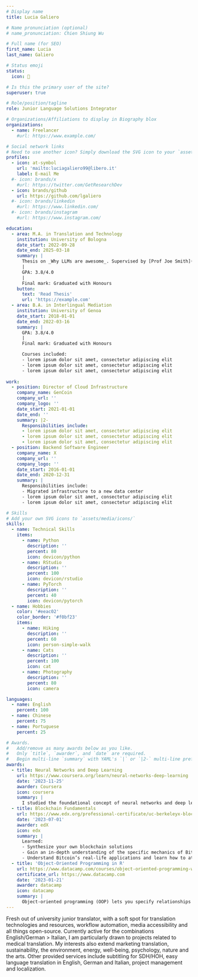 ```yaml
---
# Display name
title: Lucia Galiero

# Name pronunciation (optional)
# name_pronunciation: Chien Shiung Wu

# Full name (for SEO)
first_name: Lucia
last_name: Galiero

# Status emoji
status:
  icon: 🎯

# Is this the primary user of the site?
superuser: true

# Role/position/tagline
role: Junior Language Solutions Integrator

# Organizations/Affiliations to display in Biography blox
organizations:
  - name: Freelancer
    #url: https://www.example.com/

# Social network links
# Need to use another icon? Simply download the SVG icon to your `assets/media/icons/` folder.
profiles:
  - icon: at-symbol
    url: 'mailto:luciagaliero99@libero.it'
    label: E-mail Me
  #- icon: brands/x
    #url: https://twitter.com/GetResearchDev
  - icon: brands/github
    url: https://github.com/lgaliero
  #- icon: brands/linkedin
    #url: https://www.linkedin.com/
  #- icon: brands/instagram
    #url: https://www.instagram.com/

education:
  - area: M.A. in Translation and Technology
    institution: University of Bologna
    date_start: 2022-09-28
    date_end: 2025-03-18
    summary: |
      Thesis on _Why LLMs are awesome_. Supervised by [Prof Joe Smith](https://example.com). Presented papers at 5 IEEE conferences with the contributions being published in 2 Springer journals.
      |
      GPA: 3.8/4.0
      |
      Final mark: Graduated with Honours
    button:
      text: 'Read Thesis'
      url: 'https://example.com'
  - area: B.A. in Interlingual Mediation
    institution: University of Genoa
    date_start: 2018-01-01
    date_end: 2022-03-16
    summary: |
      GPA: 3.8/4.0
      |
      Final mark: Graduated with Honours

      Courses included:
      - lorem ipsum dolor sit amet, consectetur adipiscing elit
      - lorem ipsum dolor sit amet, consectetur adipiscing elit
      - lorem ipsum dolor sit amet, consectetur adipiscing elit
   
work:
  - position: Director of Cloud Infrastructure
    company_name: GenCoin
    company_url: ''
    company_logo: ''
    date_start: 2021-01-01
    date_end: ''
    summary: |2-
      Responsibilities include:
      - lorem ipsum dolor sit amet, consectetur adipiscing elit
      - lorem ipsum dolor sit amet, consectetur adipiscing elit
      - lorem ipsum dolor sit amet, consectetur adipiscing elit
  - position: Backend Software Engineer
    company_name: X
    company_url: ''
    company_logo: ''
    date_start: 2016-01-01
    date_end: 2020-12-31
    summary: |
      Responsibilities include:
      - Migrated infrastructure to a new data center
      - lorem ipsum dolor sit amet, consectetur adipiscing elit
      - lorem ipsum dolor sit amet, consectetur adipiscing elit

# Skills
# Add your own SVG icons to `assets/media/icons/`
skills:
  - name: Technical Skills
    items:
      - name: Python
        description: ''
        percent: 80
        icon: devicon/python
      - name: RStudio
        description: ''
        percent: 100
        icon: devicon/rstudio
      - name: PyTorch
        description: ''
        percent: 40
        icon: devicon/pytorch
  - name: Hobbies
    color: '#eeac02'
    color_border: '#f0bf23'
    items:
      - name: Hiking
        description: ''
        percent: 60
        icon: person-simple-walk
      - name: Cats
        description: ''
        percent: 100
        icon: cat
      - name: Photography
        description: ''
        percent: 80
        icon: camera

languages:
  - name: English
    percent: 100
  - name: Chinese
    percent: 75
  - name: Portuguese
    percent: 25

# Awards.
#   Add/remove as many awards below as you like.
#   Only `title`, `awarder`, and `date` are required.
#   Begin multi-line `summary` with YAML's `|` or `|2-` multi-line prefix and indent 2 spaces below.
awards:
  - title: Neural Networks and Deep Learning
    url: https://www.coursera.org/learn/neural-networks-deep-learning
    date: '2023-11-25'
    awarder: Coursera
    icon: coursera
    summary: |
      I studied the foundational concept of neural networks and deep learning. By the end, I was familiar with the significant technological trends driving the rise of deep learning; build, train, and apply fully connected deep neural networks; implement efficient (vectorized) neural networks; identify key parameters in a neural network’s architecture; and apply deep learning to your own applications.
  - title: Blockchain Fundamentals
    url: https://www.edx.org/professional-certificate/uc-berkeleyx-blockchain-fundamentals
    date: '2023-07-01'
    awarder: edX
    icon: edx
    summary: |
      Learned:
      - Synthesize your own blockchain solutions
      - Gain an in-depth understanding of the specific mechanics of Bitcoin
      - Understand Bitcoin’s real-life applications and learn how to attack and destroy Bitcoin, Ethereum, smart contracts and Dapps, and alternatives to Bitcoin’s Proof-of-Work consensus algorithm
  - title: 'Object-Oriented Programming in R'
    url: https://www.datacamp.com/courses/object-oriented-programming-with-s3-and-r6-in-r
    certificate_url: https://www.datacamp.com
    date: '2023-01-21'
    awarder: datacamp
    icon: datacamp
    summary: |
      Object-oriented programming (OOP) lets you specify relationships between functions and the objects that they can act on, helping you manage complexity in your code. This is an intermediate level course, providing an introduction to OOP, using the S3 and R6 systems. S3 is a great day-to-day R programming tool that simplifies some of the functions that you write. R6 is especially useful for industry-specific analyses, working with web APIs, and building GUIs.
---
```


Fresh out of university junior translator, with a soft spot for translation technologies and resources, workflow automation, media accessibility and all things open-source.
Currently active for the combinations English/German > Italian, I am particularly drawn to projects related to medical translation. 
My interests also extend marketing translation, sustainability, the environment, energy, well-being, psychology, nature and the arts.
Other provided services include subtitling for SDH/HOH, easy language translation in English, German and Italian, project management and localization.
